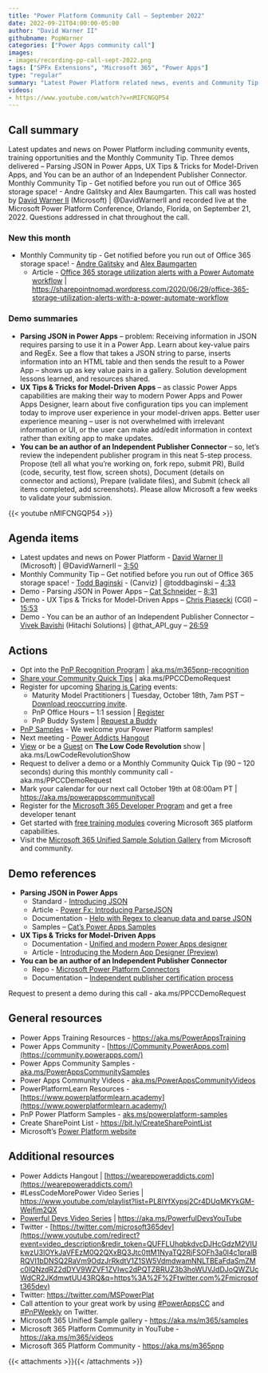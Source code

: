 ```yaml
---
title: "Power Platform Community Call – September 2022"
date: 2022-09-21T04:00:00-05:00
author: "David Warner II"
githubname: PopWarner
categories: ["Power Apps community call"]
images:
- images/recording-pp-call-sept-2022.png
tags: ["SPFx Extensions", "Microsoft 365", "Power Apps"]
type: "regular"
summary: "Latest Power Platform related news, events and Community Tip. Demos - Parsing JSON in Power Apps, UX Tips & Tricks for Model-Driven Apps, and You can be an author of an Independent Publisher Connector."
videos:
- https://www.youtube.com/watch?v=nMIFCNGQP54
---
```


## Call summary

Latest updates and news on Power Platform including community events, training opportunities and the Monthly Community Tip. Three demos delivered – Parsing JSON in Power Apps, UX Tips & Tricks for Model-Driven Apps, and You can be an author of an Independent Publisher Connector. Monthly Community Tip - Get notified before you run out of Office 365 storage space! - Andre Galitsky and Alex Baumgarten. This call was hosted by [David Warner II](https://twitter.com/DavidWarnerII) (Microsoft) \| @DavidWarnerII and recorded live at the Microsoft Power Platform Conference, Orlando, Florida, on September 21, 2022. Questions addressed in chat throughout the call.

### New this month

* Monthly Community tip - Get notified before you run out of Office 365 storage space! - [Andre Galitsky](https://www.linkedin.com/in/andre-galitsky-mba-7999151/) and [Alex Baumgarten](https://www.linkedin.com/in/mihai-alexandru-baumgarten-4160bb13b/)
    * Article - [Office 365 storage utilization alerts with a Power Automate workflow](https://ineleccom-my.sharepoint.com/personal/andrb_inelec_com/Documents/Desktop/Office%20Videos/Power%20Platforms%20Calls/2022-09-21-PowerPlaform/o%09https:/sharepointnomad.wordpress.com/2020/06/29/office-365-storage-utilization-alerts-with-a-power-automate-workflow) \| <https://sharepointnomad.wordpress.com/2020/06/29/office-365-storage-utilization-alerts-with-a-power-automate-workflow>

### Demo summaries

* **Parsing JSON in Power Apps** – problem: Receiving information in JSON requires parsing to use it in a Power App. Learn about key-value pairs and RegEx. See a flow that takes a JSON string to parse, inserts information into an HTML table and then sends the result to a Power App – shows up as key value pairs in a gallery. Solution development lessons learned, and resources shared.
* **UX Tips & Tricks for Model-Driven Apps** – as classic Power Apps capabilities are making their way to modern Power Apps and Power Apps Designer, learn about five configuration tips you can implement today to improve user experience in your model-driven apps. Better user experience meaning – user is not overwhelmed with irrelevant information or UI, or the user can make add/edit information in context rather than exiting app to make updates.
* **You can be an author of an Independent Publisher Connector** – so, let’s review the independent publisher program in this neat 5-step process. Propose (tell all what you’re working on, fork repo, submit PR), Build (code, security, test flow, screen shots), Document (details on connector and actions), Prepare (validate files), and Submit (check all items completed, add screenshots). Please allow Microsoft a few weeks to validate your submission.

{{< youtube nMIFCNGQP54 >}}

## Agenda items

* Latest updates and news on Power Platform - [David Warner II](https://twitter.com/DavidWarnerII) (Microsoft) \| @DavidWarnerII – [3:50](https://youtu.be/nMIFCNGQP54?t=230)
* Monthly Community Tip – Get notified before you run out of Office 365 storage space! - [Todd Baginski](https://twitter.com/toddbaginski) - (Canviz) \| @toddbaginski – [4:33](https://youtu.be/nMIFCNGQP54?t=273)
* Demo - Parsing JSON in Power Apps – [Cat Schneider](https://linkedin.com/in/yerawizardcat) – [8:31](https://youtu.be/nMIFCNGQP54?t=511)
* Demo - UX Tips & Tricks for Model-Driven Apps – [Chris Piasecki](https://www.linkedin.com/in/chris-piasecki/) (CGI) – [15:53](https://youtu.be/nMIFCNGQP54?t=953)
* Demo - You can be an author of an Independent Publisher Connector – [Vivek Bavishi](https://twitter.com/that_API_guy) (Hitachi Solutions) \| @that_API_guy – [26:59](https://youtu.be/nMIFCNGQP54?t=1619)

## Actions

* Opt into the [PnP Recognition Program](https://aka.ms/m365pnp-recognition) \| [aka.ms/m365pnp-recognition](https://aka.ms/m365pnp-recognition)
* [Share your Community Quick Tips](https://customervoice.microsoft.com/Pages/ResponsePage.aspx?id=v4j5cvGGr0GRqy180BHbR02h_1H9_XFFp4etSzu5JxFUN0JZTFNDSDRJVVJGTkxHVzcxRDJWM01RWi4u) \| aka.ms/PPCCDemoRequest
* Register for upcoming [Sharing is Caring](https://pnp.github.io/sharing-is-caring/) events:
    * Maturity Model Practitioners \| Tuesday, October 18th, 7am PST – [Download reoccurring invite](https://aka.ms/mm4m365/invite).
    * PnP Office Hours – 1:1 session \| [Register](https://outlook.office365.com/owa/calendar/PnPSharingisCaring@warner.digital/bookings/)
    * PnP Buddy System \| [Request a Buddy](https://forms.office.com/Pages/ResponsePage.aspx?id=KtIy2vgLW0SOgZbwvQuRaXDXyCl9DkBHq4A2OG7uLpdUMjRRUVg4NElZUUJLTEY1TVVSVDJFRFpLRS4u)
* [PnP Samples](https://aka.ms/powerplatform-samples) - We welcome your Power Platform samples!
* Next meeting - [Power Addicts Hangout](https://wearepoweraddicts.com)
* [View](https://aka.ms/LowCodeRevolutionShow) or be a [Guest](https://aka.ms/LowCodeRevolutionGuest) on **The Low Code Revolution** show \| aka.ms/LowCodeRevolutionShow
* Request to deliver a demo or a Monthly Community Quick Tip (90 – 120 seconds) during this monthly community call - aka.ms/PPCCDemoRequest
* Mark your calendar for our next call October 19th at 08:00am PT \| <https://aka.ms/powerappscommunitycall>
* Register for the [Microsoft 365 Developer Program](https://aka.ms/m365/devprogram) and get a free developer tenant
* Get started with [free training modules](https://aka.ms/m365/dev/learn) covering Microsoft 365 platform capabilities.
* Visit the [Microsoft 365 Unified Sample Solution Gallery](https://adoption.microsoft.com/sample-solution-gallery) from Microsoft and community.

## Demo references

* **Parsing JSON in Power Apps**
    * Standard - [Introducing JSON](https://www.json.org/json-en.html)
    * Article - [Power Fx: Introducing ParseJSON](https://powerapps.microsoft.com/blog/power-fx-introducing-parsejson)
    * Documentation - [Help with Regex to cleanup data and parse JSON](https://powerusers.microsoft.com/t5/Building-Flows/Help-with-Regex-to-cleanup-data-and-parse-JSON/td-p/1611086)
    * Samples – [Cat’s Power Apps Samples](https://github.com/CatSchneider/powerapps-samples)
* **UX Tips & Tricks for Model-Driven Apps**
    * Documentation - [Unified and modern Power Apps designer](https://learn.microsoft.com/power-platform-release-plan/2021wave2/power-apps/unified-modern-power-apps-designer-generally)
    * Article - [Introducing the Modern App Designer (Preview)](https://powerapps.microsoft.com/blog/introducing-the-modern-app-designer-preview/)
* **You can be an author of an Independent Publisher Connector**
    * Repo - [Microsoft Power Platform Connectors](https://github.com/microsoft/powerplatformconnectors)
    * Documentation – [Independent publisher certification process](https://learn.microsoft.com/connectors/custom-connectors/certification-submission-ip)

Request to present a demo during this call - aka.ms/PPCCDemoRequest

## General resources

* Power Apps Training Resources - <https://aka.ms/PowerAppsTraining>
* Power Apps Community -
    [https://Community.PowerApps.com](https://community.powerapps.com/)
* Power Apps Community Samples -
    [aka.ms/PowerAppsCommunitySamples](https://aka.ms/PowerAppsCommunitySamples)
* Power Apps Community Videos -
    [aka.ms/PowerAppsCommunityVideos](https://aka.ms/PowerAppsCommunityVideos)
* PowerPlatformLearn Resources -
    [https://www.powerplatformlearn.academy](https://www.powerplatformlearn.academy/)
* PnP Power Platform Samples -
    [aks.ms/powerplatform-samples](https://www.aks.ms/powerplatform-samples)
* Create SharePoint List - <https://bit.ly/CreateSharePointList>
* Microsoft’s [Power Platform website](https://powerplatform.microsoft.com/)

## Additional resources

* Power Addicts Hangout \|
    [https://wearepoweraddicts.com](https://wearepoweraddicts.com/)
* \#LessCodeMorePower Video Series \|
    <https://www.youtube.com/playlist?list=PL8IYfXypsj2Cr4DUqMKYkGM-Wejfim2QX>
* [Powerful Devs Video Series](https://aka.ms/PowerfulDevsYouTube) \|
    <https://aka.ms/PowerfulDevsYouTube>
* Twitter -
    [https://twitter.com/microsoft365dev](https://www.youtube.com/redirect?event=video_description&redir_token=QUFFLUhqbkdvcDJHcGdzM2VIUkwzU3lOYkJaVFEzM0Q2QXxBQ3Jtc0ttM1NyaTQ2RjFSOFh3a0l4c1pralBRQVI1bDNSQ2RaVm9OdzJrRkdtV1Z1SW5VdmdwamNNLTBEaFdaSmZMc0lQNzdRZ2dDYV9WZVF1ZVIwc2dPQTZBRUZ3b3hoWUVJdDJoQWZUcWdCR2JKdmwtUU43RQ&q=https%3A%2F%2Ftwitter.com%2Fmicrosoft365dev)​
* Twitter: <https://twitter.com/MSPowerPlat>
* Call attention to your great work by using
    [\#PowerAppsCC](https://twitter.com/hashtag/PowerAppsCC?src=hashtag_click)
    and [\#PnPWeekly](https://twitter.com/hashtag/PnPWeekly?src=hashtag_click)
    on Twitter.
* Microsoft 365 Unified Sample gallery - <https://aka.ms/m365/samples>
* Microsoft 365 Platform Community in YouTube - <https://aka.ms/m365/videos>
* Microsoft 365 Platform Community - <https://aka.ms/m365pnp>

{{< attachments >}}{{< /attachments >}}
